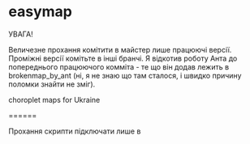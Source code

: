 easymap
=======

УВАГА!

Величезне прохання комітити в майстер лише працюючі версії. Проміжні версії комітьте в інші бранчі. Я відкотив роботу Анта до 
попереднього працюючого комміта - те що він додав лежить в brokenmap_by_ant (ні, я не знаю що там сталося, і швидко причину поломки знайти не зміг).

choroplet maps for Ukraine

======

Прохання скрипти підключати лише в <head>


